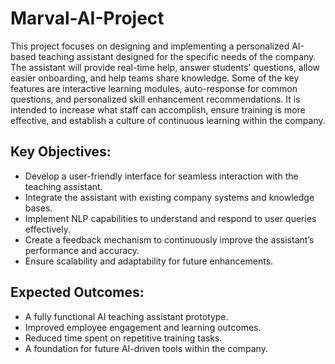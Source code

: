 # Marval-AI-Project
This project focuses on designing and implementing a personalized AI-based teaching assistant designed for the specific needs of the company. The assistant will provide real-time help, answer students' questions, allow easier onboarding, and help teams share knowledge. Some of the key features are interactive learning modules, auto-response for common questions, and personalized skill enhancement recommendations. It is intended to increase what staff can accomplish, ensure training is more effective, and establish a culture of continuous learning within the company.

## Key Objectives:
- Develop a user-friendly interface for seamless interaction with the teaching assistant.
- Integrate the assistant with existing company systems and knowledge bases.
- Implement NLP capabilities to understand and respond to user queries effectively.
- Create a feedback mechanism to continuously improve the assistant’s performance and accuracy.
- Ensure scalability and adaptability for future enhancements.

## Expected Outcomes:
- A fully functional AI teaching assistant prototype.
- Improved employee engagement and learning outcomes.
- Reduced time spent on repetitive training tasks.
- A foundation for future AI-driven tools within the company.
